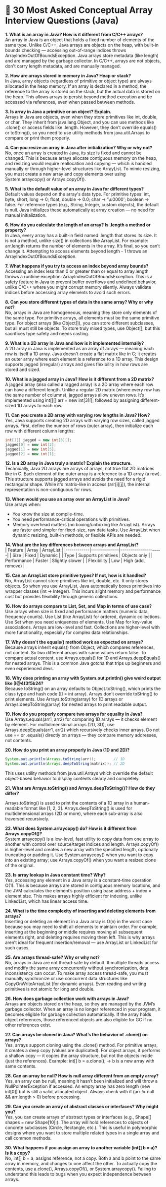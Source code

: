 
# 📘 30 Most Asked Conceptual Array Interview Questions (Java)

**1. What is an array in Java? How is it different from C/C++ arrays?**  
An array in Java is an object that holds a fixed number of elements of the same type. Unlike C/C++, Java arrays are objects on the heap, with built-in bounds checking — accessing out-of-range indices throws ArrayIndexOutOfBoundsException. Java arrays store metadata (like length) and are managed by the garbage collector. In C/C++, arrays are not objects, don't carry length metadata, and are manually managed.

**2. How are arrays stored in memory in Java? Heap or stack?**  
In Java, array objects (regardless of primitive or object type) are always allocated in the heap memory. If an array is declared in a method, the reference to the array is stored on the stack, but the actual data is stored on the heap. This allows arrays to persist beyond method execution and be accessed via references, even when passed between methods.

**3. Is array in Java a primitive or an object? Explain.**  
Arrays in Java are objects, even when they store primitives like int, double, or char. They inherit from java.lang.Object, and you can use methods like .clone() or access fields like .length. However, they don’t override equals() or toString(), so you need to use utility methods from java.util.Arrays to compare or print them properly.

**4. Can you resize an array in Java after initialization? Why or why not?**  
No, once an array is created in Java, its size is fixed and cannot be changed. This is because arrays allocate contiguous memory on the heap, and resizing would require reallocation and copying — which is handled manually or through higher-level structures like ArrayList. To mimic resizing, you must create a new array and copy elements over using System.arraycopy() or Arrays.copyOf().

**5. What is the default value of an array in Java for different types?**  
Default values depend on the array's data type. For primitive types: int, byte, short, long → 0; float, double → 0.0; char → '\u0000'; boolean → false. For reference types (e.g., String, Integer, custom objects), the default is null. Java initializes these automatically at array creation — no need for manual initialization.

**6. How do you calculate the length of an array? Is .length a method or property?**  
In Java, every array has a built-in field named .length that stores its size. It is not a method, unlike size() in collections like ArrayList. For example: arr.length returns the number of elements in the array. It’s final, so you can’t change it. Attempting to access elements beyond length - 1 throws an ArrayIndexOutOfBoundsException.

**7. What happens if you try to access an index beyond array bounds?**  
Accessing an index less than 0 or greater than or equal to array.length throws a runtime exception: ArrayIndexOutOfBoundsException. This is a safety feature in Java to prevent buffer overflows and undefined behavior, unlike C/C++ where you might corrupt memory silently. Always validate indices before accessing array elements to avoid such errors.

**8. Can you store different types of data in the same array? Why or why not?**  
No, arrays in Java are homogeneous, meaning they store only elements of the same type. For primitive arrays, all elements must be the same primitive type. For object arrays (like Object[]), you can store different subclasses, but all must still be objects. To store truly mixed types, use Object[], but this sacrifices type safety and needs casting.

**9. What is a 2D array in Java and how is it implemented internally?**  
A 2D array in Java is implemented as an array of arrays — meaning each row is itself a 1D array. Java doesn't create a flat matrix like in C; it creates an outer array where each element is a reference to a 1D array. This design supports jagged (irregular) arrays and gives flexibility in how rows are stored and sized.

**10. What is a jagged array in Java? How is it different from a 2D matrix?**  
A jagged array (also called a ragged array) is a 2D array where each row can have a different length. Unlike a regular 2D matrix (where every row has the same number of columns), jagged arrays allow uneven rows. It’s implemented using int[][] arr = new int[3][]; followed by assigning different-sized 1D arrays to each row.

**11. Can you create a 2D array with varying row lengths in Java? How?**  
Yes, Java supports creating 2D arrays with varying row sizes, called jagged arrays. First, define the number of rows (outer array), then initialize each row with different column lengths:
```java
int[][] jagged = new int[3][];
jagged[0] = new int[2];
jagged[1] = new int[5];
jagged[2] = new int[1];
```

**12. Is a 2D array in Java truly a matrix? Explain the structure.**  
Technically, Java 2D arrays are arrays of arrays, not true flat 2D matrices like in C. Each element of the outer array is a reference to a 1D array (a row). This structure supports jagged arrays and avoids the need for a rigid rectangular shape. While it's matrix-like in access (arr[i][j]), the internal representation is non-contiguous for rows.

**13. When would you use an array over an ArrayList in Java?**  
Use arrays when:  
- You know the size at compile-time.  
- You need performance-critical operations with primitives.  
- Memory overhead matters (no boxing/unboxing like ArrayList<Integer>).
Arrays are faster and simpler for fixed-size, raw data tasks. Use ArrayList when dynamic resizing, built-in methods, or flexible APIs are needed.

**14. What are the key differences between arrays and ArrayList?**  
| Feature     | Array        | ArrayList           |
|------------|--------------|---------------------|
| Size        | Fixed         | Dynamic             |
| Type        | Supports primitives | Objects only     |
| Performance | Faster        | Slightly slower     |
| Flexibility | Low           | High (add, remove)  |

**15. Can an ArrayList store primitive types? If not, how is it handled?**  
No, ArrayList cannot store primitives like int, double, etc. It only stores objects. So when you use ArrayList<Integer>, Java automatically boxes primitives into wrapper classes (int → Integer). This incurs slight memory and performance cost but provides flexibility through generic collections.


**16. How do arrays compare to List, Set, and Map in terms of use case?**  
Use arrays when size is fixed and performance matters (numeric data, frequency counts).
Use List (like ArrayList) for ordered, dynamic collections.
Use Set when you need uniqueness of elements.
Use Map for key-value associations.
Arrays are low-level and fast. Collections are higher-level with more functionality, especially for complex data relationships.



**17. Why doesn't the equals() method work as expected on arrays?**  
Because arrays inherit equals() from Object, which compares references, not content. So two different arrays with same values return false. To compare actual content, use Arrays.equals() for 1D and Arrays.deepEquals() for nested arrays. This is a common Java gotcha that trips up beginners and even experienced devs.

**18. Why does printing an array with System.out.println() give weird output like [I@4f3f5b24?**  
Because toString() on an array defaults to Object.toString(), which prints the class type and hash code ([I = int array). Arrays don’t override toString() to print elements. Use Arrays.toString(array) for 1D arrays or Arrays.deepToString(array) for nested arrays to print readable output.

**19. How do you properly compare two arrays for equality in Java?**  
Use Arrays.equals(arr1, arr2) for comparing 1D arrays — it checks element by element. For multidimensional arrays (2D, 3D), use Arrays.deepEquals(arr1, arr2) which recursively checks inner arrays. Do not use == or .equals() directly on arrays — they compare memory addresses, not contents.

**20. How do you print an array properly in Java (1D and 2D)?**  
```java
System.out.println(Arrays.toString(arr));        // 1D
System.out.println(Arrays.deepToString(matrix)); // 2D
```

This uses utility methods from java.util.Arrays which override the default object-based behavior to display contents clearly and completely.



**21. What are Arrays.toString() and Arrays.deepToString()? How do they differ?**  

Arrays.toString() is used to print the contents of a 1D array in a human-readable format like [1, 2, 3].
Arrays.deepToString() is used for multidimensional arrays (2D or more), where each sub-array is also traversed recursively.


**22. What does System.arraycopy() do? How is it different from Arrays.copyOf()?**  
System.arraycopy() is a low-level, fast utility to copy data from one array to another with control over source/target indices and length.
Arrays.copyOf() is higher-level and creates a new array with the specified length, optionally truncating or padding it.
Use System.arraycopy() when you want to copy into an existing array; use Arrays.copyOf() when you want a resized clone of the original.

**23. Is array lookup in Java constant time? Why?**  
Yes, accessing any element in a Java array is a constant-time operation O(1). This is because arrays are stored in contiguous memory locations, and the JVM calculates the element’s position using base address + index × element size.
This makes arrays highly efficient for indexing, unlike LinkedList, which has linear access time.

**24. What is the time complexity of inserting and deleting elements from arrays?**  
Inserting or deleting an element in a Java array is O(n) in the worst case because you may need to shift all elements to maintain order.
For example, inserting at the beginning or middle requires moving all subsequent elements right, and deleting requires moving them left.
This is why arrays aren’t ideal for frequent insertion/removal — use ArrayList or LinkedList for such cases.

**25. Are arrays thread-safe? Why or why not?**  
No, arrays in Java are not thread-safe by default. If multiple threads access and modify the same array concurrently without synchronization, data inconsistency can occur.
To make array access thread-safe, you must manually synchronize or use concurrent data structures like CopyOnWriteArrayList (for dynamic arrays).
Even reading and writing primitives is not atomic for long and double.



**26. How does garbage collection work with arrays in Java?**  
Arrays are objects stored on the heap, so they are managed by the JVM’s garbage collector.
When an array is no longer referenced in your program, it becomes eligible for garbage collection automatically.
If the array holds object references, those referenced objects are also eligible for GC if no other references exist.

**27. Can arrays be cloned in Java? What’s the behavior of .clone() on arrays?**  
Yes, arrays support cloning using the .clone() method.
For primitive arrays, it creates a deep copy (values are duplicated).
For object arrays, it performs a shallow copy — it copies the array structure, but not the objects inside (just the references).
Example: int[] b = a.clone(); → b is a new array with same contents.

**28. Can an array be null? How is null array different from an empty array?**  
Yes, an array can be null, meaning it hasn’t been initialized and will throw a NullPointerException if accessed.
An empty array has zero length (new int[0]) but is still a valid, allocated object.
Always check with if (arr != null && arr.length > 0) before processing.

**29. Can you create an array of abstract classes or interfaces? Why might you?**  
Yes, you can create arrays of abstract types or interfaces (e.g., Shape[] shapes = new Shape[10];).
The array will hold references to objects of concrete subclasses (Circle, Rectangle, etc.).
This is useful in polymorphic designs where you want to store multiple related types in a single array and call common methods.

**30. What happens if you assign an array to another variable (int[] b = a)? Is it a copy?**  
No, int[] b = a; assigns reference, not a copy. Both a and b point to the same array in memory, and changes to one affect the other.
To actually copy the contents, use a.clone(), Arrays.copyOf(), or System.arraycopy().
Failing to understand this leads to bugs when you expect independence between arrays.